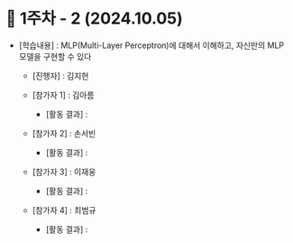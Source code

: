 # 📑 1주차 - 2 (2024.10.05)

- [학습내용] : MLP(Multi-Layer Perceptron)에 대해서 이해하고, 자신만의 MLP 모델을 구현할 수 있다
  
   - [진행자]   : 김지헌
   
   - [참가자 1]   : 김아름
      - [활동 결과] :
         
      
   - [참가자 2]   : 손서빈
      - [활동 결과] :
        
    
   - [참가자 3]   : 이재웅
      - [활동 결과] :
    
     
   - [참가자 4]   : 최범규
      - [활동 결과] :
